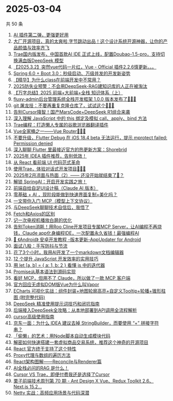 # 2025-03-04

共 50 条

<!-- BEGIN JUEJIN -->
<!-- 最后更新时间 2025-03-04 00:30:17 +0800 -->
1. [AI 插件第二弹，更强更好用](https://juejin.cn/post/7476030597166202890)
1. [大厂开源项目，真的太爽啦,字节跳动出品！这个设计系统开源神器，让你的产品颜值与效率齐飞](https://juejin.cn/post/7476435531514150963)
1. [Trae国内版发布，中国首款AI IDE 正式上线，配置Doubao-1.5-pro，支持切换满血版DeepSeek 模型](https://juejin.cn/post/7477044880641409078)
1. [【2025.3.2】突然vue代码一片红，Vue - Official 插件2.2.6慎更新。。。](https://juejin.cn/post/7476650524164669467)
1. [Spring 6.0 + Boot 3.0：秒级启动、万级并发的开发新姿势](https://juejin.cn/post/7476389305881296934)
1. [【精华】为什么class在前端开发中不常用？](https://juejin.cn/post/7476296801664204811)
1. [2025防失业预警：不会用DeepSeek-RAG建知识库的人正在被淘汰](https://juejin.cn/post/7476780955920777270)
1. [【万字总结】2025 前端+大前端+全栈 知识体系（上）](https://juejin.cn/post/7477025419418730532)
1. [fluxy-admin后台管理系统全栈开发框架 1.0.0 版本发布了🎉🎉🎉](https://juejin.cn/post/7476755577194414119)
1. [git 屠龙技：不要再重复克隆仓库了，试试这个🚀🚀🚀](https://juejin.cn/post/7476296801664221195)
1. [告别Cursor降智！国产MarsCode+DeepSeek R1组合来袭](https://juejin.cn/post/7476264620807995426)
1. [深入理解 JavaScript 中的 this 绑定及模拟 call、apply、bind 方法](https://juejin.cn/post/7476389305881346086)
1. [Trae编程：打造懒人专属的谷歌浏览器翻译插件](https://juejin.cn/post/7476859063478353929)
1. [Vue全家桶之一——Vue Router🧑🏻‍💻](https://juejin.cn/post/7476297924152426532)
1. [不要升级，Flutter Debug 在  iOS 18.4 beta 无法运行，提示  mprotect failed:  Permission denied](https://juejin.cn/post/7476743827202736143)
1. [深入聊聊 Flutter 里最接近官方的热更新方案：Shorebrid](https://juejin.cn/post/7477147173537366068)
1. [2025年 IDEA 插件推荐，告别低效！](https://juejin.cn/post/7476755577192857639)
1. [从 React 看前端 UI 代码范式革命](https://juejin.cn/post/7476083307937513472)
1. [使用Trae，体验对话式开发项目🧑🏻‍💻](https://juejin.cn/post/7476492363017142281)
1. [2025年2月凉面与热面（2）—— 还没开始就结束了🤡？](https://juejin.cn/post/7476294637310590987)
1. [解锁 SpringAI：开启开发实践之旅！](https://juejin.cn/post/7476406317759512591)
1. [前端自给自足UI设计稿（Claude AI 版本）](https://juejin.cn/post/7477399364533485622)
1. [零基础 +  AI  ，现阶段能做到快速界面复制+美化吗？](https://juejin.cn/post/7476804719140028479)
1. [一文带你入门 MCP（模型上下文协议）](https://juejin.cn/post/7463005171515621417)
1. [与DeepSeek聊聊技术自信后，我悟了](https://juejin.cn/post/7476342378925948969)
1. [Fetch和Axios的区别](https://juejin.cn/post/7476483278351581220)
1. [记一次电视机播放白屏的优化](https://juejin.cn/post/7476912291281846310)
1. [告别Token消耗！用Roo Cline开发项目专属MCP Server，让AI编程不再烧钱，Claude app化身编程IDE，一次配置永久省钱！最强编程AI](https://juejin.cn/post/7457533484926189605)
1. [🐳  《Android》 安卓开发教程 -版本更新-AppUpdater for Android](https://juejin.cn/post/7476278364879044617)
1. [面试八股：手写防抖与节流](https://juejin.cn/post/7476408690577621011)
1. [花了3个小时，我用AI开发了一个markdown文档编辑器](https://juejin.cn/post/7476081908172406825)
1. [12 个提升 JavaScript 开发效率的实用技巧](https://juejin.cn/post/7475978280841510948)
1. [用 let [a, b] = { a: 1, b: 2 } 看懂 js 中的迭代器](https://juejin.cn/post/7476394641765187635)
1. [Promise从基本语法到源码实现](https://juejin.cn/post/7476854179651895322)
1. [看好 MCP，但用不了 Claude，所以做了一款 MCP 客户端](https://juejin.cn/post/7455035788655247400)
1. [官方回应无虚拟DOM版Vue为什么叫Vapor](https://juejin.cn/post/7477104460452872202)
1. [ECharts 可视化实战：组件封装+地图轮廓高亮+自定义Tooltip+轮播+锥形柱图 (附完整代码)](https://juejin.cn/post/7476492363030528050)
1. [DeepSeek 精准使用提示词技巧和闭坑指南](https://juejin.cn/post/7476497261574340623)
1. [后端接入DeepSeek全攻略：从本地部署到API调用全流程解析](https://juejin.cn/post/7476172691881197619)
1. [cursor高级使用指南](https://juejin.cn/post/7477399364534140982)
1. [京东一面：为什么 IDEA 建议去掉 StringBuilder，而要使用 “+” 拼接字符串？](https://juejin.cn/post/7476400083410108416)
1. [「偷懒」的艺术：用Node脚本自动生成模块代码](https://juejin.cn/post/7476434412272730166)
1. [解密如何快速搭建一套虚拟商品交易系统，推荐这个神奇的开源项目](https://juejin.cn/post/7476324218143522826)
1. [React 官方终于支持了这个特性](https://juejin.cn/post/7476859063478108169)
1. [Proxy代理与数组的遍历方法](https://juejin.cn/post/7476755577193332775)
1. [React架构图解——Reconcile与Renderer篇](https://juejin.cn/post/7476324218143424522)
1. [AI全栈必问的RAG 是什么！](https://juejin.cn/post/7477216369747116069)
1. [Cursor VS Trae，即便付费我还是选择了Cursor](https://juejin.cn/post/7477530907529134107)
1. [栗子前端技术周刊第 70 期 - Ant Design X Vue、Redux Toolkit 2.6、Next.js 15.2...](https://juejin.cn/post/7477005348168613899)
1. [Netty 实战：高频应用场景与代码深潜](https://juejin.cn/post/7476737955828826163)
<!-- END JUEJIN -->